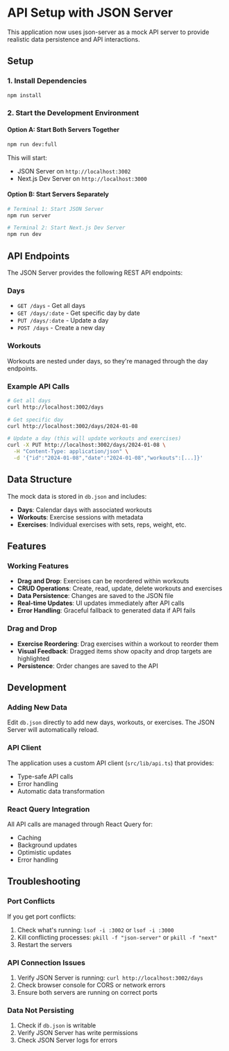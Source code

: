 # API Setup with JSON Server

This application now uses json-server as a mock API server to provide realistic data persistence and API interactions.

## Setup

### 1. Install Dependencies

```bash
npm install
```

### 2. Start the Development Environment

#### Option A: Start Both Servers Together

```bash
npm run dev:full
```

This will start:

- JSON Server on `http://localhost:3002`
- Next.js Dev Server on `http://localhost:3000`

#### Option B: Start Servers Separately

```bash
# Terminal 1: Start JSON Server
npm run server

# Terminal 2: Start Next.js Dev Server
npm run dev
```

## API Endpoints

The JSON Server provides the following REST API endpoints:

### Days

- `GET /days` - Get all days
- `GET /days/:date` - Get specific day by date
- `PUT /days/:date` - Update a day
- `POST /days` - Create a new day

### Workouts

Workouts are nested under days, so they're managed through the day endpoints.

### Example API Calls

```bash
# Get all days
curl http://localhost:3002/days

# Get specific day
curl http://localhost:3002/days/2024-01-08

# Update a day (this will update workouts and exercises)
curl -X PUT http://localhost:3002/days/2024-01-08 \
  -H "Content-Type: application/json" \
  -d '{"id":"2024-01-08","date":"2024-01-08","workouts":[...]}'
```

## Data Structure

The mock data is stored in `db.json` and includes:

- **Days**: Calendar days with associated workouts
- **Workouts**: Exercise sessions with metadata
- **Exercises**: Individual exercises with sets, reps, weight, etc.

## Features

### Working Features

- **Drag and Drop**: Exercises can be reordered within workouts
- **CRUD Operations**: Create, read, update, delete workouts and exercises
- **Data Persistence**: Changes are saved to the JSON file
- **Real-time Updates**: UI updates immediately after API calls
- **Error Handling**: Graceful fallback to generated data if API fails

### Drag and Drop

- **Exercise Reordering**: Drag exercises within a workout to reorder them
- **Visual Feedback**: Dragged items show opacity and drop targets are highlighted
- **Persistence**: Order changes are saved to the API

## Development

### Adding New Data

Edit `db.json` directly to add new days, workouts, or exercises. The JSON Server will automatically reload.

### API Client

The application uses a custom API client (`src/lib/api.ts`) that provides:

- Type-safe API calls
- Error handling
- Automatic data transformation

### React Query Integration

All API calls are managed through React Query for:

- Caching
- Background updates
- Optimistic updates
- Error handling

## Troubleshooting

### Port Conflicts

If you get port conflicts:

1. Check what's running: `lsof -i :3002` or `lsof -i :3000`
2. Kill conflicting processes: `pkill -f "json-server"` or `pkill -f "next"`
3. Restart the servers

### API Connection Issues

1. Verify JSON Server is running: `curl http://localhost:3002/days`
2. Check browser console for CORS or network errors
3. Ensure both servers are running on correct ports

### Data Not Persisting

1. Check if `db.json` is writable
2. Verify JSON Server has write permissions
3. Check JSON Server logs for errors
